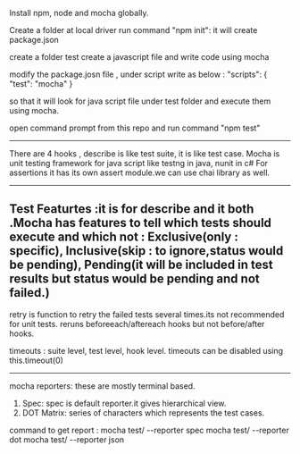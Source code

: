 Install npm, node and mocha globally.

Create a folder at local driver
run command "npm init": it will create package.json

create a folder test
create a javascript file and write code using mocha

modify the package.josn file , under script write as below : 
  "scripts": {
    "test": "mocha"
  }

  so that it will look for java script file under test folder and execute them using mocha.

open command prompt from this repo and run command "npm test"

------------------
There are 4 hooks , describe is like test suite, it is like test case.
Mocha is unit testing framework for java script like testng in java, nunit in c#
For assertions it has its own assert module.we can use chai library as well.

---------------
Test Featurtes :it is for describe and it both .Mocha has features to tell which tests should execute and which not : 
Exclusive(only : specific), Inclusive(skip : to ignore,status would be pending), Pending(it will be included in test results but status would be pending and not failed.)
--------------------
retry is function to retry the failed tests several times.its not recommended for unit tests.
reruns beforeeach/aftereach hooks but not before/after hooks.


timeouts : suite level, test level, hook level.
timeouts can be disabled using this.timeout(0)

----------------------
mocha reporters: 
these are mostly terminal based.

1. Spec: spec is default reporter.it gives hierarchical view.
2. DOT Matrix: series of characters which represents the test cases.

command to get report : 
mocha test/ --reporter spec
mocha test/ --reporter dot
mocha test/ --reporter json


